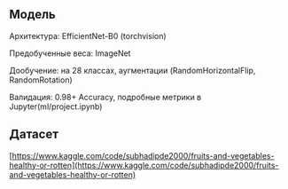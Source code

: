 ## Модель

Архитектура: EfficientNet-B0 (torchvision)

Предобученные веса: ImageNet

Дообучение: на 28 классах, аугментации (RandomHorizontalFlip, RandomRotation)

Валидация: 0.98+ Accuracy, подробные метрики в Jupyter(ml/project.ipynb)


## Датасет
[https://www.kaggle.com/code/subhadipde2000/fruits-and-vegetables-healthy-or-rotten](https://www.kaggle.com/code/subhadipde2000/fruits-and-vegetables-healthy-or-rotten)
